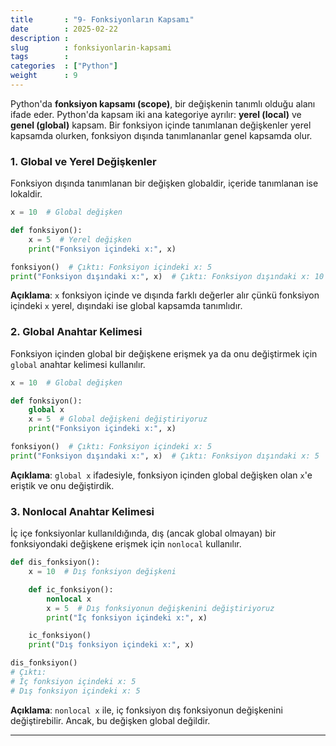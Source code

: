 ```yaml
---  
title       : "9- Fonksiyonların Kapsamı"
date        : 2025-02-22
description : 
slug        : fonksiyonlarin-kapsami
tags        : 
categories  : ["Python"]
weight      : 9
---
```

Python'da **fonksiyon kapsamı (scope)**, bir değişkenin tanımlı olduğu alanı ifade eder. Python'da kapsam iki ana kategoriye ayrılır: **yerel (local)** ve **genel (global)** kapsam. Bir fonksiyon içinde tanımlanan değişkenler yerel kapsamda olurken, fonksiyon dışında tanımlananlar genel kapsamda olur.

### 1. **Global ve Yerel Değişkenler**
Fonksiyon dışında tanımlanan bir değişken globaldir, içeride tanımlanan ise lokaldir.

```python
x = 10  # Global değişken

def fonksiyon():
    x = 5  # Yerel değişken
    print("Fonksiyon içindeki x:", x)

fonksiyon()  # Çıktı: Fonksiyon içindeki x: 5
print("Fonksiyon dışındaki x:", x)  # Çıktı: Fonksiyon dışındaki x: 10
```

**Açıklama**: `x` fonksiyon içinde ve dışında farklı değerler alır çünkü fonksiyon içindeki `x` yerel, dışındaki ise global kapsamda tanımlıdır.

### 2. **Global Anahtar Kelimesi**
Fonksiyon içinden global bir değişkene erişmek ya da onu değiştirmek için `global` anahtar kelimesi kullanılır.

```python
x = 10  # Global değişken

def fonksiyon():
    global x
    x = 5  # Global değişkeni değiştiriyoruz
    print("Fonksiyon içindeki x:", x)

fonksiyon()  # Çıktı: Fonksiyon içindeki x: 5
print("Fonksiyon dışındaki x:", x)  # Çıktı: Fonksiyon dışındaki x: 5
```

**Açıklama**: `global x` ifadesiyle, fonksiyon içinden global değişken olan `x`'e eriştik ve onu değiştirdik.

### 3. **Nonlocal Anahtar Kelimesi**
İç içe fonksiyonlar kullanıldığında, dış (ancak global olmayan) bir fonksiyondaki değişkene erişmek için `nonlocal` kullanılır.

```python
def dis_fonksiyon():
    x = 10  # Dış fonksiyon değişkeni

    def ic_fonksiyon():
        nonlocal x
        x = 5  # Dış fonksiyonun değişkenini değiştiriyoruz
        print("İç fonksiyon içindeki x:", x)

    ic_fonksiyon()
    print("Dış fonksiyon içindeki x:", x)

dis_fonksiyon()
# Çıktı:
# İç fonksiyon içindeki x: 5
# Dış fonksiyon içindeki x: 5
```

**Açıklama**: `nonlocal x` ile, iç fonksiyon dış fonksiyonun değişkenini değiştirebilir. Ancak, bu değişken global değildir.

---

